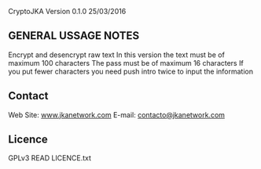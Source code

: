 CryptoJKA Version 0.1.0 25/03/2016

GENERAL USSAGE NOTES
--------------------
Encrypt and desencrypt raw text
In this version the text must be of maximum 100 characters
The pass must be of maximum 16 characters
If you put fewer characters you need push intro twice to input the information

Contact
-------
Web Site: www.jkanetwork.com
E-mail:	  contacto@jkanetwork.com

Licence
-------
GPLv3
READ LICENCE.txt
